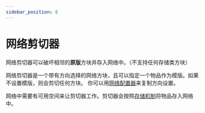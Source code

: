 ```yaml
---
sidebar_position: 8
---
```


# 网络剪切器

网络剪切器可以破坏相邻的**原版**方块并存入网络中。（不支持任何存储类方块）

网络剪切器是一个带有方向选择的网络方块，且可以指定一个物品作为模版。如果不设置模版，则会剪切任何方块。
你可以用[网络配置器](../tools/network-configurator)来复制方向设置。

网络中需要有可用空间来让剪切器工作。剪切器会按照[存储机制](../basics/mechanism)将物品存入网络中。
